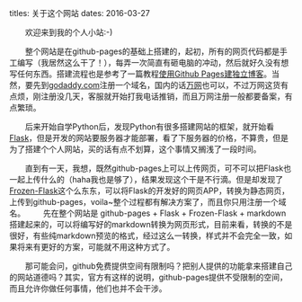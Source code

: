 titles: 关于这个网站
dates: 2016-03-27


&emsp;&emsp;欢迎来到我的个人小站:-)

&emsp;&emsp;整个网站是在github-pages的基础上搭建的，起初，所有的网页代码都是手工编写（我居然这么干了！），每弄一次简直有砸电脑的冲动，然后就好久没有想写任何东西。搭建流程也是参考了一篇教程[使用Github Pages建独立博客](http://beiyuu.com/github-pages/)。当然，要先到[godaddy.com](https://www.godaddy.com/)注册一个域名，国内的话[万网](https://wanwang.aliyun.com/)也可以，不过万网这货有点烦，刚注册没几天，客服就开始打我电话推销，而且万网注册一般都要备案，有点繁琐。

&emsp;&emsp;后来开始自学Python后，发现Python有很多搭建网站的框架，就开始看[Flask](http://flask.pocoo.org/)，但是开发的网站要服务器才能部署，看了下服务器的价格，不算贵，但是为了搭建个个人网站，买的话有点不划算，这个事情又搁浅了一段时间。

&emsp;&emsp;直到有一天，我想，既然github-pages上可以上传网页，可不可以把Flask也一起上传什么的（haha我也是够了），结果发现这个干是不行滴。但是却发现了[Frozen-Flask](http://pythonhosted.org/Frozen-Flask/)这个么东东，可以将Flask的开发好的网页APP，转换为静态网页，上传到github-pages，voila~整个过程都有解决方案了，而且你只用注册一个域名。
&emsp;&emsp;先在整个网站是 github-pages + Flask + Frozen-Flask + markdown 搭建起来的，可以将编写好的markdown转换为网页形式，目前来看，转换的不是很好，有些纯markdown预览的格式，经过这么一转换，样式并不会完全一致，如果将来有更好的方案，可能就不用这种方式了。

&emsp;&emsp;那可能会问，github免费提供空间有限制吗？把别人提供的功能拿来搭建自己的网站道德吗？其实，官方有这样的说明，github-pages提供不受限制的空间，而且允许你做任何事情，他们也并不会干涉。